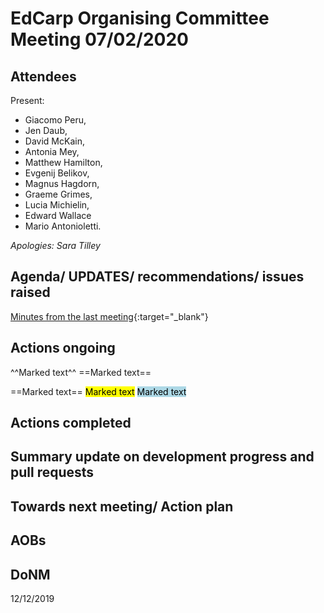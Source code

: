 # EdCarp Organising Committee Meeting 07/02/2020

## Attendees

Present: 

* Giacomo Peru, 
* Jen Daub, 
* David McKain, 
* Antonia Mey, 
* Matthew Hamilton, 
* Evgenij Belikov, 
* Magnus Hagdorn, 
* Graeme Grimes, 
* Lucia Michielin, 
* Edward Wallace 
* Mario Antonioletti.

_Apologies: Sara Tilley_

## Agenda/ UPDATES/ recommendations/ issues raised

[Minutes from the last meeting](https://github.com/edcarp/organising-committee/blob/EdCarp-OrgCom-minutes-Rob/minutes/2019-12-12-EdCarp-Organising-Committee.md){:target="_blank"}

## Actions ongoing

^^Marked text^^
==Marked text==

==Marked text==
<mark>Marked text</mark>
<mark style="background-color: lightblue">Marked text</mark>

## Actions completed

## Summary update on development progress and pull requests

## Towards next meeting/ Action plan


## AOBs

## DoNM

12/12/2019
